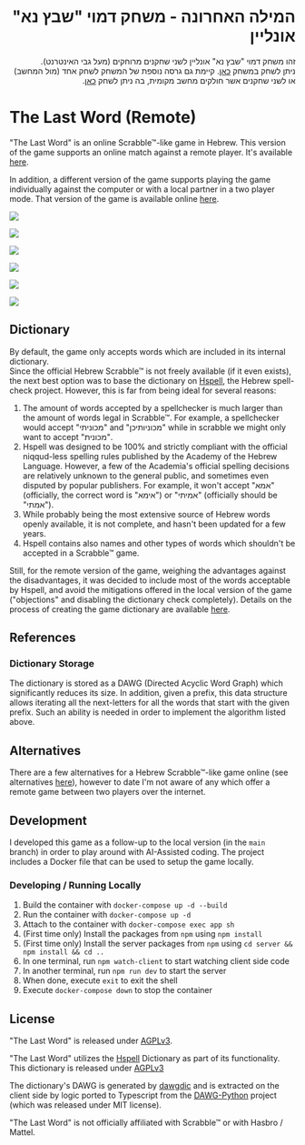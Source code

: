 

<div dir="rtl">
<h1>המילה האחרונה - משחק דמוי "שבץ נא" אונליין</h1>

<p>
זהו משחק דמוי "שבץ נא" אונליין לשני שחקנים מרוחקים (מעל גבי האינטרנט).<br/>
ניתן לשחק במשחק <a href="https://the-last-word.onrender.com">כאן</a>.
קיימת גם גרסה נוספת של המשחק לשחק אחד (מול המחשב) או לשני שחקנים אשר חולקים מחשב מקומית, בה ניתן לשחק <a href="https://dvd848.github.io/the-last-word/">כאן</a>.
</p>
</div>

# The Last Word (Remote)

"The Last Word" is an online Scrabble™-like game in Hebrew. This version of the game supports an online match against a remote player. It's available [here](https://the-last-word.onrender.com).

In addition, a different version of the game supports playing the game individually against the computer or with a local partner in a two player mode. That version of the game is available online [here](https://dvd848.github.io/the-last-word/).

![](screenshots/game1.png)

![](screenshots/game2.png)

![](screenshots/game3.png)

![](screenshots/game4.png)

![](screenshots/game5.png)

![](screenshots/game6.png)

## Dictionary

By default, the game only accepts words which are included in its internal dictionary.  
Since the official Hebrew Scrabble™ is not freely available (if it even exists), 
the next best option was to base the dictionary on [Hspell](http://hspell.ivrix.org.il/), the Hebrew spell-check project.
However, this is far from being ideal for several reasons:
 1. The amount of words accepted by a spellchecker is much larger than the amount of words legal in Scrabble™. 
    For example, a spellchecker would accept "מכוניתי" and "מכוניותיכן" while in scrabble we might only want to accept "מכונית".
 2. Hspell was designed to be 100% and strictly compliant with the official niqqud-less spelling rules published by the Academy of the Hebrew Language. 
    However, a few of the Academia's official spelling decisions are relatively unknown to the general public, and sometimes even disputed by popular publishers.
    For example, it won't accept "אמא" (officially, the correct word is "אימא") or "אמיתי" (officially should be "אמתי").
 3. While probably being the most extensive source of Hebrew words openly available, it is not complete, and hasn't been updated for a few years.
 4. Hspell contains also names and other types of words which shouldn't be accepted in a Scrabble™ game.

Still, for the remote version of the game, weighing the advantages against the disadvantages, it was decided to include most of the words acceptable by Hspell, and avoid the mitigations offered in the local version of the game ("objections" and disabling the dictionary check completely). Details on the process of creating the game dictionary are available [here](https://github.com/Dvd848/the-last-word/tree/remote_game/utils/words).

## References

### Dictionary Storage

The dictionary is stored as a DAWG (Directed Acyclic Word Graph) which significantly reduces its size. 
In addition, given a prefix, this data structure allows iterating all the next-letters for all the words that start with the given prefix. 
Such an ability is needed in order to implement the algorithm listed above.

## Alternatives

There are a few alternatives for a Hebrew Scrabble™-like game online (see alternatives [here](https://github.com/Dvd848/the-last-word/blob/main/README.md)), however to date I'm 
not aware of any which offer a remote game between two players over the internet.

## Development

I developed this game as a follow-up to the local version (in the `main` branch) in order
to play around with AI-Assisted coding.
The project includes a Docker file that can be used to setup the game locally.  

### Developing / Running Locally

 1. Build the container with `docker-compose up -d --build`
 2. Run the container with `docker-compose up -d`
 3. Attach to the container with `docker-compose exec app sh`
 4. (First time only) Install the packages from `npm` using `npm install`
 5. (First time only) Install the server packages from `npm` using `cd server && npm install && cd ..`
 6. In one terminal, run `npm watch-client` to start watching client side code
 7. In another terminal, run `npm run dev` to start the server
 8. When done, execute `exit` to exit the shell
 9. Execute `docker-compose down` to stop the container

## License

"The Last Word" is released under [AGPLv3](https://www.gnu.org/licenses/agpl-3.0.en.html).

"The Last Word" utilizes the [Hspell](http://hspell.ivrix.org.il/) Dictionary as part of its functionality. This dictionary is released under [AGPLv3](https://www.gnu.org/licenses/agpl-3.0.en.html)

The dictionary's DAWG is generated by [dawgdic](https://code.google.com/p/dawgdic/) and is extracted on the client side by logic ported to Typescript from the [DAWG-Python](https://github.com/pytries/DAWG-Python) project (which was released under MIT license).

"The Last Word" is not officially affiliated with Scrabble™ or with Hasbro / Mattel.